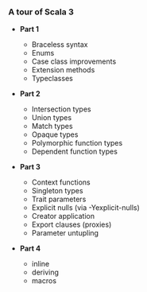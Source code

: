 ### A tour of Scala 3 ###    

- **Part 1**
  - Braceless syntax
  - Enums
  - Case class improvements
  - Extension methods
  - Typeclasses

- **Part 2**
  - Intersection types
  - Union types
  - Match types
  - Opaque types
  - Polymorphic function types
  - Dependent function types

- **Part 3**
  - Context functions
  - Singleton types
  - Trait parameters
  - Explicit nulls (via -Yexplicit-nulls)
  - Creator application
  - Export clauses (proxies)
  - Parameter untupling

- **Part 4**
  - inline
  - deriving
  - macros


